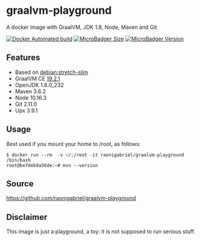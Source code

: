 # graalvm-playground
A docker image with GraalVM, JDK 1.8, Node, Maven and Git

[![Docker Automated build](https://img.shields.io/docker/automated/raonigabriel/graalvm-playground.svg)](https://hub.docker.com/r/raonigabriel/graalvm-playground/)
[![MicroBadger Size](https://images.microbadger.com/badges/image/raonigabriel/graalvm-playground.svg)](https://microbadger.com/images/raonigabriel/graalvm-playground)
[![MicroBadger Version](https://images.microbadger.com/badges/version/raonigabriel/graalvm-playground.svg)](https://microbadger.com/images/raonigabriel/graalvm-playground)

## Features
- Based on [debian:stretch-slim](https://hub.docker.com/r/library/debian/)
- GraalVM CE [19.2.1](https://github.com/oracle/graal/releases/tag/vm-19.2.1)
- OpenJDK 1.8.0_232
- Maven 3.6.2
- Node 10.16.3
- Git 2.11.0
- Upx 3.9.1

## Usage
Best used if you mount your home to /root, as follows:
```
$ docker run --rm  -v ~/:/root -it raonigabriel/graalvm-playground /bin/bash
root@be7deb9a56de:~# mvn --version
```
## Source
https://github.com/raonigabriel/graalvm-playground

## Disclaimer
This image is just a playground, a toy: it is not supposed to run serious stuff.
